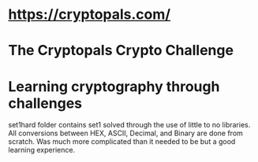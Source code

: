 # https://cryptopals.com/
# The Cryptopals Crypto Challenge
# Learning cryptography through challenges

set1hard folder contains set1 solved through the use of little to no libraries.  All conversions between HEX, ASCII, Decimal, and Binary are done from scratch.  Was much more complicated than it needed to be but a good learning experience.
